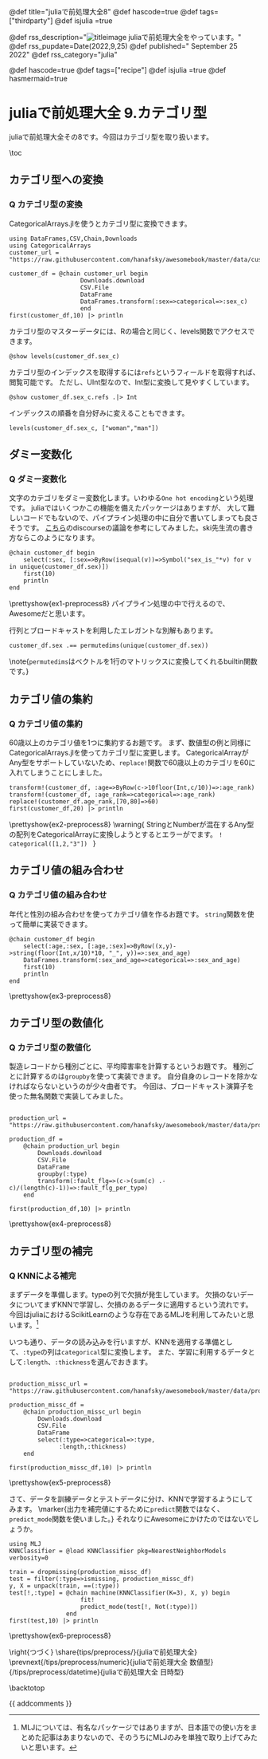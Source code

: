 
@def title="juliaで前処理大全8"
@def hascode=true
@def tags=["thirdparty"]
@def isjulia =true

@def rss_description="![titleimage](/assets/tips/preprocess1.jpg) juliaで前処理大全をやっています。"
@def rss_pupdate=Date(2022,9,25)
@def published=" September 25 2022"
@def rss_category="julia"

@def hascode=true
@def tags=["recipe"]
@def isjulia =true 
@def hasmermaid=true

# juliaで前処理大全 9.カテゴリ型

juliaで前処理大全その8です。今回はカテゴリ型を取り扱います。

\toc

## カテゴリ型への変換
### Q カテゴリ型の変換
CategoricalArrays.jlを使うとカテゴリ型に変換できます。
```!
using DataFrames,CSV,Chain,Downloads
using CategoricalArrays
customer_url = "https://raw.githubusercontent.com/hanafsky/awesomebook/master/data/customer.csv"

customer_df = @chain customer_url begin 
                    Downloads.download 
                    CSV.File 
                    DataFrame
                    DataFrames.transform(:sex=>categorical=>:sex_c)
                    end
first(customer_df,10) |> println
```
カテゴリ型のマスターデータには、Rの場合と同じく、levels関数でアクセスできます。
```!
@show levels(customer_df.sex_c)
```
カテゴリ型のインデックスを取得するには``refs``というフィールドを取得すれば、閲覧可能です。
ただし、UInt型なので、Int型に変換して見やすくしています。
```!
@show customer_df.sex_c.refs .|> Int
```

インデックスの順番を自分好みに変えることもできます。
```
levels(customer_df.sex_c, ["woman","man"])
```

## ダミー変数化
### Q ダミー変数化
文字のカテゴリをダミー変数化します。いわゆる``One hot encoding``という処理です。
juliaではいくつかこの機能を備えたパッケージはありますが、
大して難しいコードでもないので、パイプライン処理の中に自分で書いてしまっても良さそうです。
[こちら](https://discourse.julialang.org/t/all-the-ways-to-do-one-hot-encoding/64807/2)のdiscourseの議論を参考にしてみました。ski先生流の書き方ならこのようになります。
```julia:ex1-preprocess8
@chain customer_df begin
    select(:sex, [:sex=>ByRow(isequal(v))=>Symbol("sex_is_"*v) for v in unique(customer_df.sex)])
    first(10)
    println
end
```
\prettyshow{ex1-preprocess8}
パイプライン処理の中で行えるので、Awesomeだと思います。

行列とブロードキャストを利用したエレガントな別解もあります。
```
customer_df.sex .== permutedims(unique(customer_df.sex))
```
\note{``permutedims``はベクトルを1行のマトリックスに変換してくれるbuiltin関数です。}
## カテゴリ値の集約
### Q カテゴリ値の集約
60歳以上のカテゴリ値を1つに集約するお題です。
まず、数値型の例と同様にCategoricalArrays.jlを使ってカテゴリ型に変更します。
CategoricalArrayがAny型をサポートしていないため、``replace!``関数で60歳以上のカテゴリを60に入れてしまうことにしました。
```julia:ex2-preprocess8
transform!(customer_df, :age=>ByRow(c->10floor(Int,c/10))=>:age_rank)
transform!(customer_df, :age_rank=>categorical=>:age_rank)
replace!(customer_df.age_rank,[70,80]=>60)
first(customer_df,20) |> println
```
\prettyshow{ex2-preprocess8}
\warning{
    StringとNumberが混在するAny型の配列をCategoricalArrayに変換しようとするとエラーがでます。
    ```!
    categorical([1,2,"3"])
    ```
}
## カテゴリ値の組み合わせ
### Q カテゴリ値の組み合わせ
年代と性別の組み合わせを使ってカテゴリ値を作るお題です。
``string``関数を使って簡単に実装できます。
```julia:ex3-preprocess8
@chain customer_df begin
    select(:age,:sex, [:age,:sex]=>ByRow((x,y)->string(floor(Int,x/10)*10, "_", y))=>:sex_and_age)
    DataFrames.transform(:sex_and_age=>categorical=>:sex_and_age)
    first(10)
    println
end
```
\prettyshow{ex3-preprocess8}
## カテゴリ型の数値化
### Q カテゴリ型の数値化
製造レコードから種別ごとに、平均障害率を計算するというお題です。
種別ごとに計算するのは``groupby``を使って実装できます。
自分自身のレコードを除かなければならないというのが少々曲者です。
今回は、ブロードキャスト演算子を使った無名関数で実装してみました。

```julia:ex4-preprocess8

production_url = "https://raw.githubusercontent.com/hanafsky/awesomebook/master/data/production.csv"

production_df = 
    @chain production_url begin 
        Downloads.download 
        CSV.File 
        DataFrame
        groupby(:type)
        transform(:fault_flg=>(c->(sum(c) .- c)/(length(c)-1))=>:fault_flg_per_type)
    end

first(production_df,10) |> println
```
\prettyshow{ex4-preprocess8}
## カテゴリ型の補完
### Q KNNによる補完
まずデータを準備します。typeの列で欠損が発生しています。
欠損のないデータについてまずKNNで学習し、欠損のあるデータに適用するという流れです。
今回はjuliaにおけるScikitLearnのような存在であるMLJを利用してみたいと思います。[^1]

いつも通り、データの読み込みを行いますが、KNNを適用する準備として、``:type``の列は``categorical``型に変換します。
また、学習に利用するデータとして``:length``、``:thickness``を選んでおきます。

```julia:ex5-preprocess8

production_missc_url = "https://raw.githubusercontent.com/hanafsky/awesomebook/master/data/production_missing_category.csv"

production_missc_df = 
    @chain production_missc_url begin 
        Downloads.download 
        CSV.File 
        DataFrame
        select(:type=>categorical=>:type,
              :length,:thickness)
    end

first(production_missc_df,10) |> println
```
\prettyshow{ex5-preprocess8}

さて、データを訓練データとテストデータに分け、KNNで学習するようにしてみます。
\marker{出力を補完値にするために``predict``関数ではなく、``predict_mode``関数を使いました。}
それなりにAwesomeにかけたのではないでしょうか。

```julia:ex6-preprocess8
using MLJ
KNNClassifier = @load KNNClassifier pkg=NearestNeighborModels verbosity=0

train = dropmissing(production_missc_df)
test = filter(:type=>ismissing, production_missc_df)
y, X = unpack(train, ==(:type))
test[!,:type] = @chain machine(KNNClassifier(K=3), X, y) begin 
                    fit!
                    predict_mode(test[!, Not(:type)])
                end
first(test,10) |> println
```

\prettyshow{ex6-preprocess8}

[^1]: MLJについては、有名なパッケージではありますが、日本語での使い方をまとめた記事はあまりないので、そのうちにMLJのみを単独で取り上げてみたいと思います。

\right{つづく}
\share{tips/preprocess/}{juliaで前処理大全}
\prevnext{/tips/preprocess/numeric}{juliaで前処理大全 数値型}{/tips/preprocess/datetime}{juliaで前処理大全 日時型}

\backtotop


{{ addcomments }}